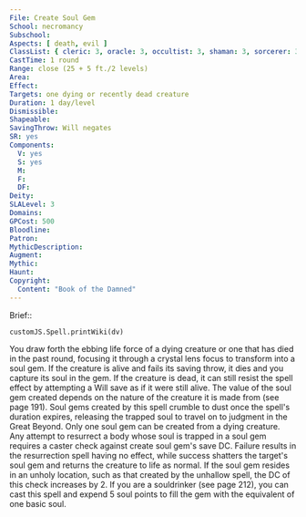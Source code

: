 ```yaml
---
File: Create Soul Gem
School: necromancy
Subschool: 
Aspects: [ death, evil ]
ClassList: { cleric: 3, oracle: 3, occultist: 3, shaman: 3, sorcerer: 3, wizard: 3, spiritualist: 3, witch: 3 }
CastTime: 1 round
Range: close (25 + 5 ft./2 levels)
Area: 
Effect: 
Targets: one dying or recently dead creature
Duration: 1 day/level
Dismissible: 
Shapeable: 
SavingThrow: Will negates
SR: yes
Components:
  V: yes
  S: yes
  M: 
  F: 
  DF: 
Deity: 
SLALevel: 3
Domains: 
GPCost: 500
Bloodline: 
Patron: 
MythicDescription: 
Augment: 
Mythic: 
Haunt: 
Copyright:
  Content: "Book of the Damned"
---
```

Brief:: 

```dataviewjs
customJS.Spell.printWiki(dv)
```

You draw forth the ebbing life force of a dying creature or one that has died in the past round, focusing it through a crystal lens focus to transform into a soul gem. If the creature is alive and fails its saving throw, it dies and you capture its soul in the gem. If the creature is dead, it can still resist the spell effect by attempting a Will save as if it were still alive. The value of the soul gem created depends on the nature of the creature it is made from (see page 191). Soul gems created by this spell crumble to dust once the spell's duration expires, releasing the trapped soul to travel on to judgment in the Great Beyond.  Only one soul gem can be created from a dying creature. Any attempt to resurrect a body whose soul is trapped in a soul gem requires a caster check against create soul gem's save DC. Failure results in the resurrection spell having no effect, while success shatters the target's soul gem and returns the creature to life as normal. If the soul gem resides in an unholy location, such as that created by the unhallow spell, the DC of this check increases by 2.  If you are a souldrinker (see page 212), you can cast this spell and expend 5 soul points to fill the gem with the equivalent of one basic soul.
